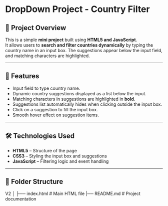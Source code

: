 # DropDown Project - Country Filter

## 📌 Project Overview

This is a simple **mini project** built using **HTML5 and JavaScript**.  
It allows users to **search and filter countries dynamically** by typing the country name in an input box. The suggestions appear below the input field, and matching characters are highlighted.

---

## 🎯 Features

- Input field to type country name.
- Dynamic country suggestions displayed as a list below the input.
- Matching characters in suggestions are highlighted in **bold**.
- Suggestions list automatically hides when clicking outside the input box.
- Click on a suggestion to fill the input box.
- Smooth hover effect on suggestion items.

---

## 🛠️ Technologies Used

- **HTML5** – Structure of the page
- **CSS3** – Styling the input box and suggestions
- **JavaScript** – Filtering logic and event handling

---

## 📁 Folder Structure

V2
│
├── index.html # Main HTML file
|── README.md # Project documentation
